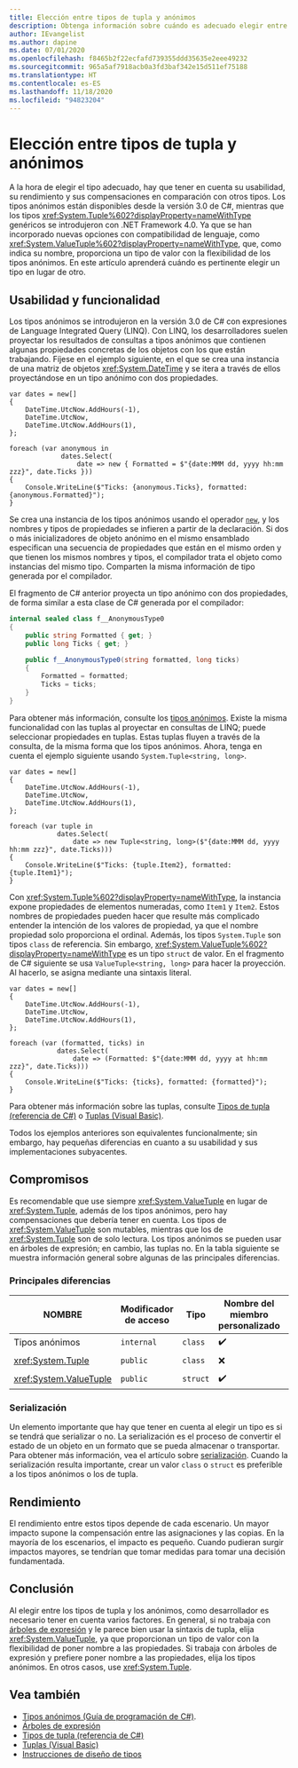 ```yaml
---
title: Elección entre tipos de tupla y anónimos
description: Obtenga información sobre cuándo es adecuado elegir entre los tipos anónimos y sobre los tipos de tupla.
author: IEvangelist
ms.author: dapine
ms.date: 07/01/2020
ms.openlocfilehash: f8465b2f22ecfafd739355ddd35635e2eee49232
ms.sourcegitcommit: 965a5af7918acb0a3fd3baf342e15d511ef75188
ms.translationtype: HT
ms.contentlocale: es-ES
ms.lasthandoff: 11/18/2020
ms.locfileid: "94823204"
---
```

# <a name="choosing-between-anonymous-and-tuple-types"></a>Elección entre tipos de tupla y anónimos

A la hora de elegir el tipo adecuado, hay que tener en cuenta su usabilidad, su rendimiento y sus compensaciones en comparación con otros tipos. Los tipos anónimos están disponibles desde la versión 3.0 de C#, mientras que los tipos <xref:System.Tuple%602?displayProperty=nameWithType> genéricos se introdujeron con .NET Framework 4.0. Ya que se han incorporado nuevas opciones con compatibilidad de lenguaje, como <xref:System.ValueTuple%602?displayProperty=nameWithType>, que, como indica su nombre, proporciona un tipo de valor con la flexibilidad de los tipos anónimos. En este artículo aprenderá cuándo es pertinente elegir un tipo en lugar de otro.

## <a name="usability-and-functionality"></a>Usabilidad y funcionalidad

Los tipos anónimos se introdujeron en la versión 3.0 de C# con expresiones de Language Integrated Query (LINQ). Con LINQ, los desarrolladores suelen proyectar los resultados de consultas a tipos anónimos que contienen algunas propiedades concretas de los objetos con los que están trabajando. Fíjese en el ejemplo siguiente, en el que se crea una instancia de una matriz de objetos <xref:System.DateTime> y se itera a través de ellos proyectándose en un tipo anónimo con dos propiedades.

```csharp-interactive
var dates = new[]
{
    DateTime.UtcNow.AddHours(-1),
    DateTime.UtcNow,
    DateTime.UtcNow.AddHours(1),
};

foreach (var anonymous in
             dates.Select(
                 date => new { Formatted = $"{date:MMM dd, yyyy hh:mm zzz}", date.Ticks }))
{
    Console.WriteLine($"Ticks: {anonymous.Ticks}, formatted: {anonymous.Formatted}");
}
```

Se crea una instancia de los tipos anónimos usando el operador [`new`](../../csharp/language-reference/operators/new-operator.md), y los nombres y tipos de propiedades se infieren a partir de la declaración. Si dos o más inicializadores de objeto anónimo en el mismo ensamblado especifican una secuencia de propiedades que están en el mismo orden y que tienen los mismos nombres y tipos, el compilador trata el objeto como instancias del mismo tipo. Comparten la misma información de tipo generada por el compilador.

El fragmento de C# anterior proyecta un tipo anónimo con dos propiedades, de forma similar a esta clase de C# generada por el compilador:

```csharp
internal sealed class f__AnonymousType0
{
    public string Formatted { get; }
    public long Ticks { get; }

    public f__AnonymousType0(string formatted, long ticks)
    {
        Formatted = formatted;
        Ticks = ticks;
    }
}
```

Para obtener más información, consulte los [tipos anónimos](../../csharp/programming-guide/classes-and-structs/anonymous-types.md). Existe la misma funcionalidad con las tuplas al proyectar en consultas de LINQ; puede seleccionar propiedades en tuplas. Estas tuplas fluyen a través de la consulta, de la misma forma que los tipos anónimos. Ahora, tenga en cuenta el ejemplo siguiente usando `System.Tuple<string, long>`.

```csharp-interactive
var dates = new[]
{
    DateTime.UtcNow.AddHours(-1),
    DateTime.UtcNow,
    DateTime.UtcNow.AddHours(1),
};

foreach (var tuple in
            dates.Select(
                date => new Tuple<string, long>($"{date:MMM dd, yyyy hh:mm zzz}", date.Ticks)))
{
    Console.WriteLine($"Ticks: {tuple.Item2}, formatted: {tuple.Item1}");
}
```

Con <xref:System.Tuple%602?displayProperty=nameWithType>, la instancia expone propiedades de elementos numeradas, como `Item1` y `Item2`. Estos nombres de propiedades pueden hacer que resulte más complicado entender la intención de los valores de propiedad, ya que el nombre propiedad solo proporciona el ordinal. Además, los tipos `System.Tuple` son tipos `class` de referencia. Sin embargo, <xref:System.ValueTuple%602?displayProperty=nameWithType> es un tipo `struct` de valor. En el fragmento de C# siguiente se usa `ValueTuple<string, long>` para hacer la proyección. Al hacerlo, se asigna mediante una sintaxis literal.

```csharp-interactive
var dates = new[]
{
    DateTime.UtcNow.AddHours(-1),
    DateTime.UtcNow,
    DateTime.UtcNow.AddHours(1),
};

foreach (var (formatted, ticks) in
            dates.Select(
                date => (Formatted: $"{date:MMM dd, yyyy at hh:mm zzz}", date.Ticks)))
{
    Console.WriteLine($"Ticks: {ticks}, formatted: {formatted}");
}
```

Para obtener más información sobre las tuplas, consulte [Tipos de tupla (referencia de C#)](../../csharp/language-reference/builtin-types/value-tuples.md) o [Tuplas (Visual Basic)](../../visual-basic/programming-guide/language-features/data-types/tuples.md).

Todos los ejemplos anteriores son equivalentes funcionalmente; sin embargo, hay pequeñas diferencias en cuanto a su usabilidad y sus implementaciones subyacentes.

## <a name="tradeoffs"></a>Compromisos

Es recomendable que use siempre <xref:System.ValueTuple> en lugar de <xref:System.Tuple>, además de los tipos anónimos, pero hay compensaciones que debería tener en cuenta. Los tipos de <xref:System.ValueTuple> son mutables, mientras que los de <xref:System.Tuple> son de solo lectura. Los tipos anónimos se pueden usar en árboles de expresión; en cambio, las tuplas no. En la tabla siguiente se muestra información general sobre algunas de las principales diferencias.

### <a name="key-differences"></a>Principales diferencias

| NOMBRE                     | Modificador de acceso | Tipo     | Nombre del miembro personalizado | Compatibilidad con la deconstrucción | Compatibilidad con árboles de expresión |
|--------------------------|-----------------|----------|----------------------|------------------------|-------------------------|
| Tipos anónimos          | `internal`      | `class`  | ✔️                   | ❌                     | ✔️                     |
| <xref:System.Tuple>      | `public`        | `class`  | ❌                   | ❌                     | ✔️                     |
| <xref:System.ValueTuple> | `public`        | `struct` | ✔️                   | ✔️                     | ❌                     |

### <a name="serialization"></a>Serialización

Un elemento importante que hay que tener en cuenta al elegir un tipo es si se tendrá que serializar o no. La serialización es el proceso de convertir el estado de un objeto en un formato que se pueda almacenar o transportar. Para obtener más información, vea el artículo sobre [serialización](../../csharp/programming-guide/concepts/serialization/index.md). Cuando la serialización resulta importante, crear un valor `class` o `struct` es preferible a los tipos anónimos o los de tupla.

## <a name="performance"></a>Rendimiento

El rendimiento entre estos tipos depende de cada escenario. Un mayor impacto supone la compensación entre las asignaciones y las copias. En la mayoría de los escenarios, el impacto es pequeño. Cuando pudieran surgir impactos mayores, se tendrían que tomar medidas para tomar una decisión fundamentada.

## <a name="conclusion"></a>Conclusión

Al elegir entre los tipos de tupla y los anónimos, como desarrollador es necesario tener en cuenta varios factores. En general, si no trabaja con [árboles de expresión](../../csharp/expression-trees.md) y le parece bien usar la sintaxis de tupla, elija <xref:System.ValueTuple>, ya que proporcionan un tipo de valor con la flexibilidad de poner nombre a las propiedades. Si trabaja con árboles de expresión y prefiere poner nombre a las propiedades, elija los tipos anónimos. En otros casos, use <xref:System.Tuple>.

## <a name="see-also"></a>Vea también

- [Tipos anónimos (Guía de programación de C#)](../../csharp/programming-guide/classes-and-structs/anonymous-types.md).
- [Árboles de expresión](../../csharp/expression-trees.md)
- [Tipos de tupla (referencia de C#)](../../csharp/language-reference/builtin-types/value-tuples.md)
- [Tuplas (Visual Basic)](../../visual-basic/programming-guide/language-features/data-types/tuples.md)
- [Instrucciones de diseño de tipos](../design-guidelines/type.md)
